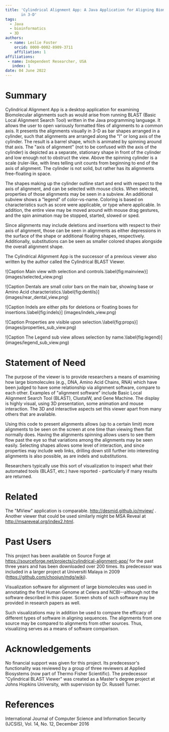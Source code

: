 ```yaml
---
title: 'Cylindrical Alignment App: A Java Application for Aligning Biomolecules
       in 3-D'
tags:
  - Java
  - bioinformatics
  - 3D
authors:
  - name: Leslie Foster
    orcid: 0000-0002-8909-3711
    affiliation: 1
affiliations:
 - name: Independent Researcher, USA
   index: 1
date: 04 June 2022
---
```


# Summary

Cylindrical Alignment App is a desktop application for examining Biomolecular
alignments such as would arise from running BLAST (Basic Local Alignment Search
Tool) written in the Java programming language.  It allows the user to open
variously formatted files of alignments to a common axis.  It presents the
alignments visually in 3-D as bar shapes arranged in a cylinder, such that
alignments are arranged along the "l" or long axis of the cylinder.  The result
is a barrel shape, which is animated by spinning around that axis.  The "axis of
alignment" (not to be confused with the axis of the cylinder) is depicted as a
separate, stationary shape in front of the cylinder and low enough not to
obstruct the view.  Above the spinning cylinder is a scale (ruler-like, with
lines telling unit counts from beginning to end of the axis of alignment.  The
cylinder is not solid, but rather has its alignments free-floating in space.

The shapes making up the cylinder outline start and end with respect to the axis
of alignment, and can be selected with mouse clicks.  When selected, properties
of those alignments may be seen in a subview.  An additional subview shows a
"legend" of color-vs-name.  Coloring is based on characteristics such as score
were applicable, or type where applicable.  In addition, the entire view may be
moved around with mouse drag gestures, and the spin animation may be stopped,
started, slowed or sped.

Since alignments may include deletions and insertions with respect to their axis
of alignment, those can be seen in alignments as either depressions in the
surface of the shape or additional floating shapes, respectively.  Additionally,
substitutions can be seen as smaller colored shapes alongside the overall
alignment shape.

The Cylindrical Alignment App is the successor of a previous viewer also written
by the author called the Cylindrical BLAST Viewer.

![Caption Main view with selection and controls.\label{fig:mainview}]
(images/selected_view.png)

![Caption Dentals are small color bars on the main bar, showing base or Amino Acid characteristics.\label{fig:dentils}]
(images/rear_dental_view.png)

![Caption Indels are either pits for deletions or floating boxes for insertions.\label{fig:indels}]
(images/indels_view.png)

![Caption Properties are visible upon selection.\label{fig:props}]
(images/properties_sub_view.png)

![Caption The Legend sub view allows selection by name.\label{fig:legend}]
(images/legend_sub_view.png)

# Statement of Need

The purpose of the viewer is to provide researchers a means of examining how
large biomolecules (e.g., DNA, Amino Acid Chains, RNA) which have been
judged to have some relationship via alignment software, compare to each other.
Examples of "alignment software" include Basic Local Alignment Search Tool
(BLAST), ClustalW, and Gene Machine.  The display is highly visual, using
3D presentation, some animation and mouse interaction.  The 3D and interactive
aspects set this viewer apart from many others that are available.

Using this code to present alignments allows (up to a certain limit) more
alignments to be seen on the screen at one time than viewing them flat normally
does.  Having the alignments spinning allows users to see them flow past the eye
so that variations among the alignments may be seen easily.  Selecting shapes
allows some level of interaction, and since properties may include web links,
drilling down still further into interesting alignments is also possible, as are
indels and substitutions.

Researchers typically use this sort of visualization to inspect what their
automated tools (BLAST, etc.) have reported - particularly if many results
are returned.

# Related

The "MView" application is comparable.  http://desmid.github.io/mview/ .
Another viewer that could be used similarly might be MSA Reveal at
http://msareveal.org/index2.html. 

# Past Users

This project has been available on Source Forge at 
https://sourceforge.net/projects/cylindrical-alignment-app/ for the past three 
years and has been downloaded over 200 times.  Its predecessor was included in 
a larger project at Universiti Malaya in 2009
(https://github.com/choojun/mdg/wiki).

Visualization software for alignment of large biomolecules was used in
annotating the first Human Genome at Celera and NCBI--although not the software
described in this paper.  Screen shots of such software may be provided
in research papers as well.

Such visualizations may in addition be used to compare the efficacy of different
types of software in aligning sequences.  The alignments from one source
may be compared to alignments from other sources.  Thus, visualizing serves
as a means of software comparison.

# Acknowledgements

No financial support was given for this project.  Its predecessor's
functionality was reviewed by a group of three reviewers at Applied Biosystems
(now part of Thermo Fisher Scientific).  The predecessor "Cylindrical BLAST
Viewer" was created as a Master's degree project at Johns Hopkins
University, with supervision by Dr. Russell Turner.

# References
International Journal of Computer Science and Information Security (IJCSIS),
Vol. 14, No. 12, December 2016

